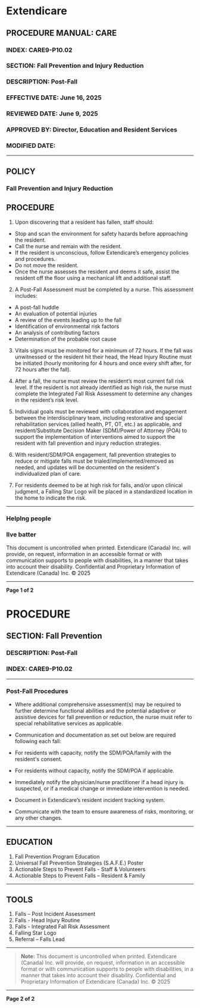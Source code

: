 # Extendicare

## PROCEDURE MANUAL: CARE
### INDEX: CARE9-P10.02
### SECTION: Fall Prevention and Injury Reduction
### DESCRIPTION: Post-Fall
### EFFECTIVE DATE: June 16, 2025
### REVIEWED DATE: June 9, 2025
### APPROVED BY: Director, Education and Resident Services
### MODIFIED DATE:

----

## POLICY
### Fall Prevention and Injury Reduction

## PROCEDURE
1. Upon discovering that a resident has fallen, staff should:
- Stop and scan the environment for safety hazards before approaching the resident.
- Call the nurse and remain with the resident.
- If the resident is unconscious, follow Extendicare’s emergency policies and procedures.
- Do not move the resident.
- Once the nurse assesses the resident and deems it safe, assist the resident off the floor using a mechanical lift and additional staff.

2. A Post-Fall Assessment must be completed by a nurse. This assessment includes:
- A post-fall huddle
- An evaluation of potential injuries
- A review of the events leading up to the fall
- Identification of environmental risk factors
- An analysis of contributing factors
- Determination of the probable root cause

3. Vitals signs must be monitored for a minimum of 72 hours. If the fall was unwitnessed or the resident hit their head, the Head Injury Routine must be initiated (hourly monitoring for 4 hours and once every shift after, for 72 hours after the fall).

4. After a fall, the nurse must review the resident’s most current fall risk level. If the resident is not already identified as high risk, the nurse must complete the Integrated Fall Risk Assessment to determine any changes in the resident’s risk level.

5. Individual goals must be reviewed with collaboration and engagement between the interdisciplinary team, including restorative and special rehabilitation services (allied health, PT, OT, etc.) as applicable, and resident/Substitute Decision Maker (SDM)/Power of Attorney (POA) to support the implementation of interventions aimed to support the resident with fall prevention and injury reduction strategies.

6. With resident/SDM/POA engagement, fall prevention strategies to reduce or mitigate falls must be trialed/implemented/removed as needed, and updates will be documented on the resident's individualized plan of care.

7. For residents deemed to be at high risk for falls, and/or upon clinical judgment, a Falling Star Logo will be placed in a standardized location in the home to indicate the risk.

----

### Helplng people
### Ilve batter

This document is uncontrolled when printed. Extendicare (Canada) Inc. will provide, on request, information in an accessible format or with communication supports to people with disabilities, in a manner that takes into account their disability. Confidential and Proprietary Information of Extendicare (Canada) Inc. © 2025

----

**Page 1 of 2**

# PROCEDURE

## SECTION: Fall Prevention
### DESCRIPTION: Post-Fall
### INDEX: CARE9-P10.02

----

### Post-Fall Procedures

- Where additional comprehensive assessment(s) may be required to further determine functional abilities and the potential adaptive or assistive devices for fall prevention or reduction, the nurse must refer to special rehabilitative services as applicable.

- Communication and documentation as set out below are required following each fall:
- For residents with capacity, notify the SDM/POA/family with the resident's consent.
- For residents without capacity, notify the SDM/POA if applicable.
- Immediately notify the physician/nurse practitioner if a head injury is suspected, or if a medical change or immediate intervention is needed.
- Document in Extendicare’s resident incident tracking system.
- Communicate with the team to ensure awareness of risks, monitoring, or any other changes.

----

## EDUCATION

1. Fall Prevention Program Education
2. Universal Fall Prevention Strategies (S.A.F.E.) Poster
3. Actionable Steps to Prevent Falls - Staff & Volunteers
4. Actionable Steps to Prevent Falls – Resident & Family

----

## TOOLS

1. Falls – Post Incident Assessment
2. Falls - Head Injury Routine
3. Falls - Integrated Fall Risk Assessment
4. Falling Star Logo
5. Referral – Falls Lead

----

> **Note:** This document is uncontrolled when printed.
> Extendicare (Canada) Inc. will provide, on request, information in an accessible format or with communication supports to people with disabilities, in a manner that takes into account their disability. Confidential and Proprietary Information of Extendicare (Canada) Inc. © 2025

----

**Page 2 of 2**